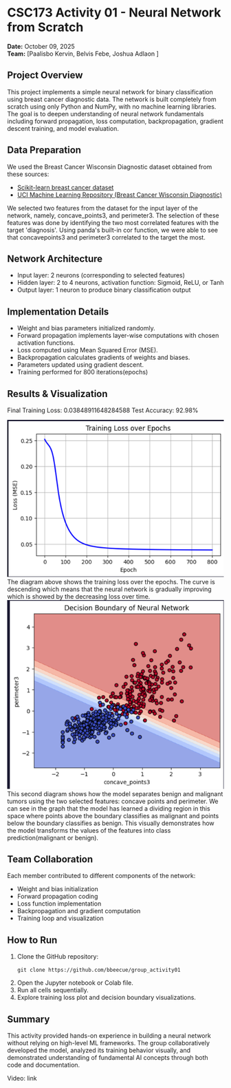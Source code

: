 # CSC173 Activity 01 - Neural Network from Scratch

**Date:** October 09, 2025  
**Team:** [Paalisbo Kervin, Belvis Febe, Joshua Adlaon ]

## Project Overview

This project implements a simple neural network for binary classification using breast cancer diagnostic data. The network is built completely from scratch using only Python and NumPy, with no machine learning libraries. The goal is to deepen understanding of neural network fundamentals including forward propagation, loss computation, backpropagation, gradient descent training, and model evaluation.

## Data Preparation

We used the Breast Cancer Wisconsin Diagnostic dataset obtained from these sources:
- [Scikit-learn breast cancer dataset](https://scikit-learn.org/stable/modules/generated/sklearn.datasets.load_breast_cancer.html)
- [UCI Machine Learning Repository (Breast Cancer Wisconsin Diagnostic)](https://archive.ics.uci.edu/dataset/17/breast+cancer+wisconsin+diagnostic)  

We selected two features from the dataset for the input layer of the network, namely, concave_points3, and perimeter3. The selection of these features was done by identifying the two most correlated features with the target 'diagnosis'. Using panda's built-in cor function, we were able to see that concavepoints3 and perimeter3 correlated to the target the most.

## Network Architecture

- Input layer: 2 neurons (corresponding to selected features)
- Hidden layer: 2 to 4 neurons, activation function: Sigmoid, ReLU, or Tanh
- Output layer: 1 neuron to produce binary classification output

## Implementation Details

- Weight and bias parameters initialized randomly.
- Forward propagation implements layer-wise computations with chosen activation functions.
- Loss computed using Mean Squared Error (MSE).
- Backpropagation calculates gradients of weights and biases.
- Parameters updated using gradient descent.
- Training performed for 800 iterations(epochs)

## Results & Visualization
Final Training Loss: 0.03848911648284588
Test Accuracy: 92.98%

![diagram](images/Table%201.png)
The diagram above shows the training loss over the epochs. The curve is descending which means that the neural network is gradually improving which is showed by the decreasing loss over time.
![diagram](images/Table%202.png)
This second diagram shows how the model separates benign and malignant tumors using the two selected features: concave points and perimeter. We can see in the graph that the model has learned a dividing region in this space where points above the boundary classifies as  malignant and points below the boundary classifies as benign. This visually demonstrates how the model transforms the values of the features into class prediction(malignant or benign). 


## Team Collaboration

Each member contributed to different components of the network:
- Weight and bias initialization
- Forward propagation coding
- Loss function implementation
- Backpropagation and gradient computation
- Training loop and visualization

## How to Run

1. Clone the GitHub repository:
   ```
   git clone https://github.com/bbeecue/group_activity01
   ```
2. Open the Jupyter notebook or Colab file.
3. Run all cells sequentially.
4. Explore training loss plot and decision boundary visualizations.

## Summary

This activity provided hands-on experience in building a neural network without relying on high-level ML frameworks. The group collaboratively developed the model, analyzed its training behavior visually, and demonstrated understanding of fundamental AI concepts through both code and documentation.

Video: link
